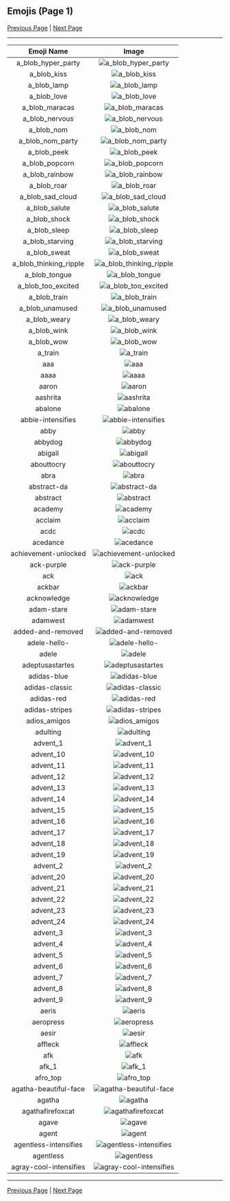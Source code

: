 
## Emojis (Page 1)

[Previous Page](/docs/hc/page-+-0000.md)
  | [Next Page](/docs/hc/page-a-0002.md)

<hr />

|Emoji Name|Image|
| :-: | :-: |
|a_blob_hyper_party| ![a_blob_hyper_party](/emojis/hc/a_blob_hyper_party.gif)|
|a_blob_kiss| ![a_blob_kiss](/emojis/hc/a_blob_kiss.gif)|
|a_blob_lamp| ![a_blob_lamp](/emojis/hc/a_blob_lamp.gif)|
|a_blob_love| ![a_blob_love](/emojis/hc/a_blob_love.gif)|
|a_blob_maracas| ![a_blob_maracas](/emojis/hc/a_blob_maracas.gif)|
|a_blob_nervous| ![a_blob_nervous](/emojis/hc/a_blob_nervous.gif)|
|a_blob_nom| ![a_blob_nom](/emojis/hc/a_blob_nom.gif)|
|a_blob_nom_party| ![a_blob_nom_party](/emojis/hc/a_blob_nom_party.gif)|
|a_blob_peek| ![a_blob_peek](/emojis/hc/a_blob_peek.png)|
|a_blob_popcorn| ![a_blob_popcorn](/emojis/hc/a_blob_popcorn.gif)|
|a_blob_rainbow| ![a_blob_rainbow](/emojis/hc/a_blob_rainbow.gif)|
|a_blob_roar| ![a_blob_roar](/emojis/hc/a_blob_roar.gif)|
|a_blob_sad_cloud| ![a_blob_sad_cloud](/emojis/hc/a_blob_sad_cloud.gif)|
|a_blob_salute| ![a_blob_salute](/emojis/hc/a_blob_salute.gif)|
|a_blob_shock| ![a_blob_shock](/emojis/hc/a_blob_shock.gif)|
|a_blob_sleep| ![a_blob_sleep](/emojis/hc/a_blob_sleep.gif)|
|a_blob_starving| ![a_blob_starving](/emojis/hc/a_blob_starving.gif)|
|a_blob_sweat| ![a_blob_sweat](/emojis/hc/a_blob_sweat.gif)|
|a_blob_thinking_ripple| ![a_blob_thinking_ripple](/emojis/hc/a_blob_thinking_ripple.gif)|
|a_blob_tongue| ![a_blob_tongue](/emojis/hc/a_blob_tongue.gif)|
|a_blob_too_excited| ![a_blob_too_excited](/emojis/hc/a_blob_too_excited.gif)|
|a_blob_train| ![a_blob_train](/emojis/hc/a_blob_train.gif)|
|a_blob_unamused| ![a_blob_unamused](/emojis/hc/a_blob_unamused.gif)|
|a_blob_weary| ![a_blob_weary](/emojis/hc/a_blob_weary.gif)|
|a_blob_wink| ![a_blob_wink](/emojis/hc/a_blob_wink.gif)|
|a_blob_wow| ![a_blob_wow](/emojis/hc/a_blob_wow.gif)|
|a_train| ![a_train](/emojis/hc/a_train.jpg)|
|aaa| ![aaa](/emojis/hc/aaa.gif)|
|aaaa| ![aaaa](/emojis/hc/aaaa.gif)|
|aaron| ![aaron](/emojis/hc/aaron.gif)|
|aashrita| ![aashrita](/emojis/hc/aashrita.png)|
|abalone| ![abalone](/emojis/hc/abalone.png)|
|abbie-intensifies| ![abbie-intensifies](/emojis/hc/abbie-intensifies.gif)|
|abby| ![abby](/emojis/hc/abby.png)|
|abbydog| ![abbydog](/emojis/hc/abbydog.png)|
|abigail| ![abigail](/emojis/hc/abigail.png)|
|abouttocry| ![abouttocry](/emojis/hc/abouttocry.png)|
|abra| ![abra](/emojis/hc/abra.gif)|
|abstract-da| ![abstract-da](/emojis/hc/abstract-da.png)|
|abstract| ![abstract](/emojis/hc/abstract.png)|
|academy| ![academy](/emojis/hc/academy.png)|
|acclaim| ![acclaim](/emojis/hc/acclaim.png)|
|acdc| ![acdc](/emojis/hc/acdc.png)|
|acedance| ![acedance](/emojis/hc/acedance.gif)|
|achievement-unlocked| ![achievement-unlocked](/emojis/hc/achievement-unlocked.png)|
|ack-purple| ![ack-purple](/emojis/hc/ack-purple.png)|
|ack| ![ack](/emojis/hc/ack.png)|
|ackbar| ![ackbar](/emojis/hc/ackbar.png)|
|acknowledge| ![acknowledge](/emojis/hc/acknowledge.png)|
|adam-stare| ![adam-stare](/emojis/hc/adam-stare.png)|
|adamwest| ![adamwest](/emojis/hc/adamwest.jpg)|
|added-and-removed| ![added-and-removed](/emojis/hc/added-and-removed.png)|
|adele-hello-| ![adele-hello-](/emojis/hc/adele-hello-.jpg)|
|adele| ![adele](/emojis/hc/adele.jpg)|
|adeptusastartes| ![adeptusastartes](/emojis/hc/adeptusastartes.png)|
|adidas-blue| ![adidas-blue](/emojis/hc/adidas-blue.png)|
|adidas-classic| ![adidas-classic](/emojis/hc/adidas-classic.jpg)|
|adidas-red| ![adidas-red](/emojis/hc/adidas-red.png)|
|adidas-stripes| ![adidas-stripes](/emojis/hc/adidas-stripes.png)|
|adios_amigos| ![adios_amigos](/emojis/hc/adios_amigos.png)|
|adulting| ![adulting](/emojis/hc/adulting.png)|
|advent_1| ![advent_1](/emojis/hc/advent_1.png)|
|advent_10| ![advent_10](/emojis/hc/advent_10.png)|
|advent_11| ![advent_11](/emojis/hc/advent_11.png)|
|advent_12| ![advent_12](/emojis/hc/advent_12.png)|
|advent_13| ![advent_13](/emojis/hc/advent_13.png)|
|advent_14| ![advent_14](/emojis/hc/advent_14.png)|
|advent_15| ![advent_15](/emojis/hc/advent_15.png)|
|advent_16| ![advent_16](/emojis/hc/advent_16.png)|
|advent_17| ![advent_17](/emojis/hc/advent_17.png)|
|advent_18| ![advent_18](/emojis/hc/advent_18.png)|
|advent_19| ![advent_19](/emojis/hc/advent_19.png)|
|advent_2| ![advent_2](/emojis/hc/advent_2.png)|
|advent_20| ![advent_20](/emojis/hc/advent_20.png)|
|advent_21| ![advent_21](/emojis/hc/advent_21.png)|
|advent_22| ![advent_22](/emojis/hc/advent_22.png)|
|advent_23| ![advent_23](/emojis/hc/advent_23.png)|
|advent_24| ![advent_24](/emojis/hc/advent_24.png)|
|advent_3| ![advent_3](/emojis/hc/advent_3.png)|
|advent_4| ![advent_4](/emojis/hc/advent_4.png)|
|advent_5| ![advent_5](/emojis/hc/advent_5.png)|
|advent_6| ![advent_6](/emojis/hc/advent_6.png)|
|advent_7| ![advent_7](/emojis/hc/advent_7.png)|
|advent_8| ![advent_8](/emojis/hc/advent_8.png)|
|advent_9| ![advent_9](/emojis/hc/advent_9.png)|
|aeris| ![aeris](/emojis/hc/aeris.png)|
|aeropress| ![aeropress](/emojis/hc/aeropress.png)|
|aesir| ![aesir](/emojis/hc/aesir.png)|
|affleck| ![affleck](/emojis/hc/affleck.jpg)|
|afk| ![afk](/emojis/hc/afk.png)|
|afk_1| ![afk_1](/emojis/hc/afk_1.png)|
|afro_top| ![afro_top](/emojis/hc/afro_top.png)|
|agatha-beautiful-face| ![agatha-beautiful-face](/emojis/hc/agatha-beautiful-face.png)|
|agatha| ![agatha](/emojis/hc/agatha.png)|
|agathafirefoxcat| ![agathafirefoxcat](/emojis/hc/agathafirefoxcat.png)|
|agave| ![agave](/emojis/hc/agave.jpg)|
|agent| ![agent](/emojis/hc/agent.png)|
|agentless-intensifies| ![agentless-intensifies](/emojis/hc/agentless-intensifies.gif)|
|agentless| ![agentless](/emojis/hc/agentless.png)|
|agray-cool-intensifies| ![agray-cool-intensifies](/emojis/hc/agray-cool-intensifies.gif)|

<hr/>

[Previous Page](/docs/hc/page-+-0000.md)
  | [Next Page](/docs/hc/page-a-0002.md)